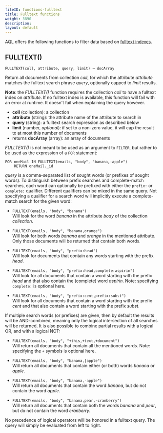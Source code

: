 ```yaml
---
fileID: functions-fulltext
title: Fulltext functions
weight: 3890
description: 
layout: default
---
```

AQL offers the following functions to filter data based on
[fulltext indexes](../../indexing/working-with-indexes/indexing-fulltext).

## FULLTEXT()

`FULLTEXT(coll, attribute, query, limit) → docArray`

Return all documents from collection *coll*, for which the attribute *attribute*
matches the fulltext search phrase *query*, optionally capped to *limit* results.

**Note**: the *FULLTEXT()* function requires the collection *coll* to have a
fulltext index on *attribute*. If no fulltext index is available, this function
will fail with an error at runtime. It doesn't fail when explaining the query however.

- **coll** (collection): a collection
- **attribute** (string): the attribute name of the attribute to search in
- **query** (string): a fulltext search expression as described below
- **limit** (number, *optional*): if set to a non-zero value, it will cap the result
  to at most this number of documents
- returns **docArray** (array): an array of documents

*FULLTEXT()* is not meant to be used as an argument to `FILTER`,
but rather to be used as the expression of a `FOR` statement:

```aql
FOR oneMail IN FULLTEXT(emails, "body", "banana,-apple")
    RETURN oneMail._id
```

*query* is a comma-separated list of sought words (or prefixes of sought words). To
distinguish between prefix searches and complete-match searches, each word can optionally be
prefixed with either the `prefix:` or `complete:` qualifier. Different qualifiers can
be mixed in the same query. Not specifying a qualifier for a search word will implicitly
execute a complete-match search for the given word:

- `FULLTEXT(emails, "body", "banana")`<br>
  Will look for the word *banana* in the
  attribute *body* of the collection *collection*.

- `FULLTEXT(emails, "body", "banana,orange")`<br>
  Will look for both words
  *banana* and *orange* in the mentioned attribute. Only those documents will be
  returned that contain both words.

- `FULLTEXT(emails, "body", "prefix:head")`<br>
  Will look for documents that contain any
  words starting with the prefix *head*.

- `FULLTEXT(emails, "body", "prefix:head,complete:aspirin")`<br>
  Will look for all
  documents that contain a word starting with the prefix *head* and that also contain
  the (complete) word *aspirin*. Note: specifying `complete:` is optional here.

- `FULLTEXT(emails, "body", "prefix:cent,prefix:subst")`<br>
  Will look for all documents
  that contain a word starting with the prefix *cent* and that also contain a word
  starting with the prefix *subst*.

If multiple search words (or prefixes) are given, then by default the results will be
AND-combined, meaning only the logical intersection of all searches will be returned.
It is also possible to combine partial results with a logical OR, and with a logical NOT:

- `FULLTEXT(emails, "body", "+this,+text,+document")`<br>
  Will return all documents that
  contain all the mentioned words. Note: specifying the `+` symbols is optional here.

- `FULLTEXT(emails, "body", "banana,|apple")`<br>
  Will return all documents that contain
  either (or both) words *banana* or *apple*.

- `FULLTEXT(emails, "body", "banana,-apple")`<br>
  Will return all documents that contain
  the word *banana*, but do not contain the word *apple*.

- `FULLTEXT(emails, "body", "banana,pear,-cranberry")`<br>
  Will return all documents that
  contain both the words *banana* and *pear*, but do not contain the word
  *cranberry*.

No precedence of logical operators will be honored in a fulltext query. The query will simply
be evaluated from left to right.
